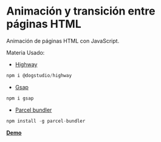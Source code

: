# Animación y transición entre páginas HTML

Animación de páginas HTML con JavaScript.

Materia Usado:

- [Highway](https://highway.js.org/ "Highway")

```javascript
npm i @dogstudio/highway
```

- [Gsap](https://greensock.com/docs/TimelineLite "Gsap")

```javascript
npm i gsap
```

- [Parcel bundler](https://parceljs.org/getting_started.html "Parcel bundler")

```javascript
npm install -g parcel-bundler
```

[**Demo**](https://eparrita.github.io/page-transition "**Demo****")
